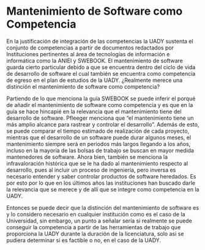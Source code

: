 # Mantenimiento de Software como Competencia

En la justificación de integración de las competencias la UADY sustenta el conjunto de competencias a partir de documentos redactados por Instituciones pertinentes al área de tecnologías de información e informática como la ANIEI y SWEBOOK. El mantenimiento de software guarda cierto particular debido a que se encuentra dentro del ciclo de vida de desarrollo de software el cual también se encuentra como competencia de egreso en el plan de estudios de la UADY. ¿Realmente merece una distinción el mantenimiento de software como competencia?

Partiendo de lo que menciona la guía SWEBOOK se puede inferir el porqué de añadir el mantenimiento de software como competencia y es que en la guía se hace hincapié en la relevancia que el mantenimiento tiene del desarrollo de software. Pfleeger menciona que “el mantenimiento tiene un más amplio alcance para rastrear y controlar el desarrollo”. Además de esto, se puede comparar el tiempo estimado de realización de cada proyecto, mientras que el desarrollo de un software puede durar algunos meses, el mantenimiento siempre será en periodos más largos llegando a los años, incluso en la mayoría de las bolsas de trabajo se buscan en mayor medida mantenedores de software. Ahora bien, también se menciona la infravaloración histórica que se le ha dado al mantenimiento respecto al desarrollo, pues al incluir un proceso de ingeniería, pero inversa es necesario entender y saber controlar productos de software heredados. Es por esto por lo que en los últimos años las instituciones han buscado darle la relevancia que se merece y de allí que se integre como competencia en la UADY. 

Entonces se puede decir que la distinción del mantenimiento de software es y lo considero necesario en cualquier institución como es el caso de la Universidad, sin embargo, un punto a señalar sería si realmente se puede conseguir la competencia a partir de las herramientas de trabajo que proporciona la UADY durante la duración de la licenciatura, solo asi se pudiera determinar si es factible o no, en el caso de la UADY.
